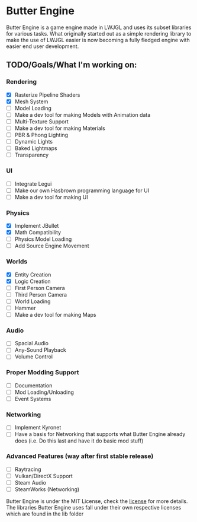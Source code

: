 # Butter Engine

Butter Engine is a game engine made in LWJGL and uses its subset libraries for various tasks. What originally started out as a simple rendering library to make the use of LWJGL easier is now becoming a fully fledged engine with easier end user development.

## TODO/Goals/What I'm working on:
  
### Rendering
   - [X] Rasterize Pipeline Shaders
   - [X] Mesh System
   - [ ] Model Loading
   - [ ] Make a dev tool for making Models with Animation data
   - [ ] Multi-Texture Support
   - [ ] Make a dev tool for making Materials
   - [ ] PBR & Phong Lighting
   - [ ] Dynamic Lights
   - [ ] Baked Lightmaps
   - [ ] Transparency

### UI
   - [ ] Integrate Legui
   - [ ] Make our own Hasbrown programming language for UI
   - [ ] Make a dev tool for making UI

### Physics
   - [X] Implement JBullet
   - [X] Math Compatibility
   - [ ] Physics Model Loading
   - [ ] Add Source Engine Movement

### Worlds
   - [X] Entity Creation
   - [X] Logic Creation
   - [ ] First Person Camera
   - [ ] Third Person Camera
   - [ ] World Loading
   - [ ] Hammer 
   - [ ] Make a dev tool for making Maps
  
### Audio
   - [ ] Spacial Audio
   - [ ] Any-Sound Playback
   - [ ] Volume Control
 
### Proper Modding Support
   - [ ] Documentation
   - [ ] Mod Loading/Unloading
   - [ ] Event Systems
  
### Networking
   - [ ] Implement Kyronet
   - [ ] Have a basis for Networking that supports what Butter Engine already does (i.e. Do this last and have it do basic mod stuff)

### Advanced Features (way after first stable release)
   - [ ] Raytracing
   - [ ] Vulkan/DirectX Support
   - [ ] Steam Audio
   - [ ] SteamWorks (Networking)

Butter Engine is under the MIT License, check the [license](https://github.com/higgy999/ButterEngine/blob/main/LICENSE.md) for more details.
The libraries Butter Engine uses fall under their own respective licenses which are found in the lib folder
